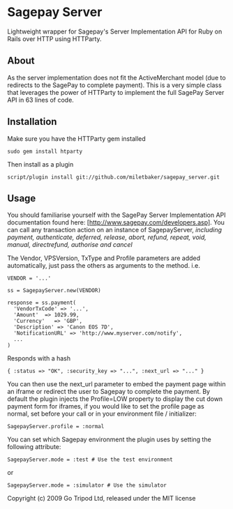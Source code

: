 Sagepay Server
==============

Lightweight wrapper for Sagepay's Server Implementation API for Ruby on Rails over HTTP using HTTParty.

About
-----

As the server implementation does not fit the ActiveMerchant model (due to redirects to the SagePay to complete payment). This is a very simple class that leverages the power of HTTParty to implement the full SagePay Server API in 63 lines of code.

Installation
------------

Make sure you have the HTTParty gem installed

	sudo gem install htparty
	
Then install as a plugin

    script/plugin install git://github.com/miletbaker/sagepay_server.git
    
Usage
-----

You should familiarise yourself with the SagePay Server Implementation API documentation found here: [http://www.sagepay.com/developers.asp]. You can call any transaction action on an instance of SagepayServer, _including payment, authenticate, deferred, release, abort, refund, repeat, void, manual, directrefund, authorise and cancel_

The Vendor, VPSVersion, TxType and Profile parameters are added automatically, just pass the others as arguments to the method. i.e. 

    VENDOR = '...'
    
    ss = SagepayServer.new(VENDOR)
    
    response = ss.payment(
      'VendorTxCode' => '...',
      'Amount'  => 1029.99,
      'Currency'   => 'GBP',
	  'Description' => 'Canon EOS 7D',
	  'NotificationURL' => 'http://www.myserver.com/notify',
	  ...
    )
    
Responds with a hash
	
	{ :status => "OK", :security_key => "...", :next_url => "..." }
	
You can then use the next_url parameter to embed the payment page within an iframe or redirect the user to Sagepay to complete the payment. By default the plugin injects the Profile=LOW property to display the cut down payment form for iframes, if you would like to set the profile page as normal, set before your call or in your environment file / initializer:

	SagepayServer.profile = :normal


You can set which Sagepay environment the plugin uses by setting the following attribute:

	SagepayServer.mode = :test # Use the test environment
	
or

	SagepayServer.mode = :simulator # Use the simulator

Copyright (c) 2009 Go Tripod Ltd, released under the MIT license
